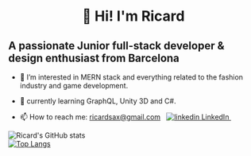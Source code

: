 <h1 align="center">
   👋 Hi! I'm Ricard
</h1>

## A passionate Junior full-stack developer & design enthusiast from Barcelona
- 👀 I’m interested in MERN stack and everything related to the fashion industry and game development. 
- 🌱 currently learning GraphQL, Unity 3D and C#.



- <p>
  📫 How to reach me:
  <a href=" ricardsax@gmail.com" rel="nofollow noreferrer">
  ricardsax@gmail.com</a> &nbsp; 
  <a href="https://www.linkedin.com/[removed]" rel="nofollow noreferrer">
    <img src="https://i.stack.imgur.com/gVE0j.png" alt="linkedin"> LinkedIn
  </a> &nbsp; 
</p>
  
 ![Ricard's GitHub stats](https://github-readme-stats.vercel.app/api?username=RicardVillalba&count_private=true&hide=contribs,prs&show_icons=true&theme=dark)<br />
[![Top Langs](https://github-readme-stats.vercel.app/api/top-langs/?username=anuraghazra&langs_count=6&layout=compact&hide=rust,shell,GLSL,assembly,objective-c)](https://github.com/anuraghazra/github-readme-stats)



